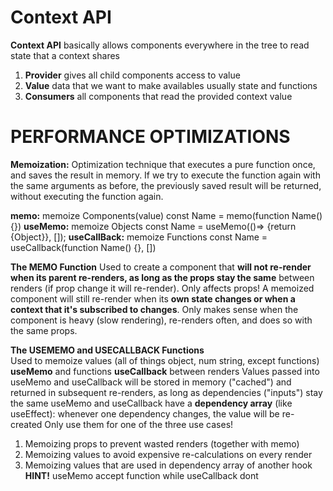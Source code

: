 # Context API
**Context API**     basically allows components everywhere in the tree to read state that a context shares
1. **Provider**     gives all child components access to value 
2. **Value**        data that we want to make availables usually state and functions
3. **Consumers**    all components that read the provided context value



# PERFORMANCE OPTIMIZATIONS 
**Memoization:** Optimization technique that executes a pure function once, and saves the result in memory. If we try to execute the function again with the same arguments as before, the previously saved result will be returned, without executing the function again.

**memo:**            memoize Components(value)          const Name = memo(function Name() {})
**useMemo:**         memoize Objects                    const Name = useMemo(()=> {return {Object}}, []);
**useCallBack:**     memoize Functions                  const Name = useCallback(function Name() {}, [])

**The MEMO Function**
Used to create a component that **will not re-render when its parent re-renders, as long as the props stay the same** between renders (if prop change it will re-render).
Only affects props! A memoized component will still re-render when its **own state changes or when a context that it's subscribed to changes**.
Only makes sense when the component is heavy (slow rendering), re-renders often, and does so with the same props.


**The USEMEMO and USECALLBACK Functions**  
Used to memoize values (all of things object, num string, except functions) **useMemo** and functions **useCallback** between renders 
Values passed into useMemo and useCallback will be stored in memory ("cached") and returned in subsequent re-renders, as long as dependencies ("inputs") stay the same 
useMemo and useCallback have a **dependency array** (like useEffect): whenever one dependency changes, the value will be re-created 
Only use them for one of the three use cases!
1. Memoizing props to prevent wasted renders (together with memo)
2. Memoizing values to avoid expensive re-calculations on every render
3. Memoizing values that are used in dependency array of another hook
**HINT!** useMemo accept function while useCallback dont


